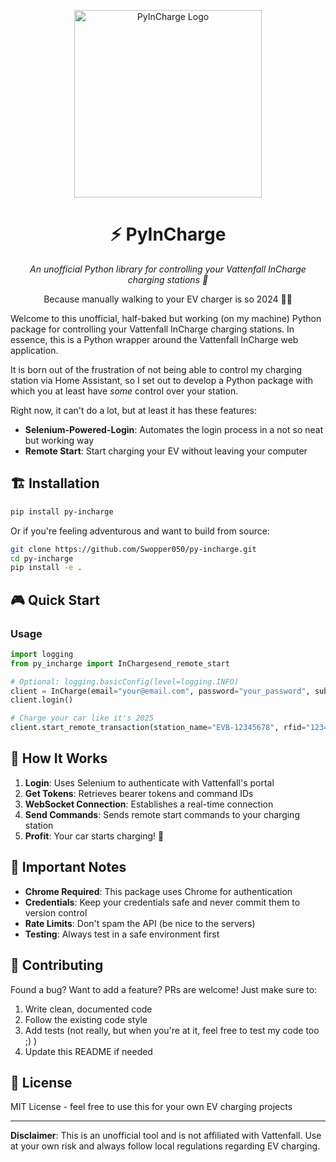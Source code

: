 <p align="center">
  <img src="https://raw.githubusercontent.com/yourusername/py-incharge/main/assets/pyincharge-logo.png" alt="PyInCharge Logo" width="300"/>
</p>

<h1 align="center">⚡ PyInCharge</h1>
<p align="center"><em>An unofficial Python library for controlling your Vattenfall InCharge charging stations 🔌</em></p>

<p align="center">Because manually walking to your EV charger is so 2024 🚗💨</p>

Welcome to this unofficial, half-baked but working (on my machine) Python package for controlling your Vattenfall InCharge charging stations.
In essence, this is a Python wrapper around the Vattenfall InCharge web application.

It is born out of the frustration of not being able to control my charging station via Home Assistant, so I set out to develop a Python package with which you at least have _some_ control over your station.

Right now, it can't do a lot, but at least it has these features:

- **Selenium-Powered-Login**: Automates the login process in a not so neat but working way
- **Remote Start**: Start charging your EV without leaving your computer

## 🏗️ Installation

```bash
pip install py-incharge
```

Or if you're feeling adventurous and want to build from source:

```bash
git clone https://github.com/Swopper050/py-incharge.git
cd py-incharge
pip install -e .
```

## 🎮 Quick Start

### Usage

```python
import logging
from py_incharge import InChargesend_remote_start

# Optional: logging.basicConfig(level=logging.INFO)
client = InCharge(email="your@email.com", password="your_password", subscription_key="your_subscription_key")
client.login()

# Charge your car like it's 2025
client.start_remote_transaction(station_name="EVB-12345678", rfid="123456abcdef")
```

## 🌟 How It Works

1. **Login**: Uses Selenium to authenticate with Vattenfall's portal
2. **Get Tokens**: Retrieves bearer tokens and command IDs
3. **WebSocket Connection**: Establishes a real-time connection
4. **Send Commands**: Sends remote start commands to your charging station
5. **Profit**: Your car starts charging! 🎉

## 🚨 Important Notes

- **Chrome Required**: This package uses Chrome for authentication
- **Credentials**: Keep your credentials safe and never commit them to version control
- **Rate Limits**: Don't spam the API (be nice to the servers)
- **Testing**: Always test in a safe environment first

## 🤝 Contributing

Found a bug? Want to add a feature? PRs are welcome! Just make sure to:

1. Write clean, documented code
2. Follow the existing code style
3. Add tests (not really, but when you're at it, feel free to test my code too ;) )
4. Update this README if needed

## 📄 License

MIT License - feel free to use this for your own EV charging projects

---

**Disclaimer**: This is an unofficial tool and is not affiliated with Vattenfall. Use at your own risk and always follow local regulations regarding EV charging.
